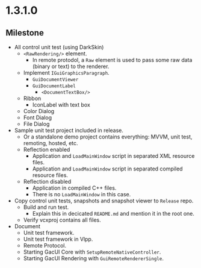 # 1.3.1.0

## Milestone

- All control unit test (using DarkSkin)
  - `<RawRendering/>` element.
    - In remote protodol, a `Raw` element is used to pass some raw data (binary or text) to the renderer.
  - Implement `IGuiGraphicsParagraph`.
    - `GuiDocumentViewer`
    - `GuiDocumentLabel`
      - `<DocumentTextBox/>`
  - Ribbon
    - IconLabel with text box
  - Color Dialog
  - Font Dialog
  - File Dialog
- Sample unit test project included in release.
  - Or a standalone demo project contains everything: MVVM, unit test, remoting, hosted, etc.
  - Reflection enabled
    - Application and `LoadMainWindow` script in separated XML resource files.
    - Application and `LoadMainWindow` script in separated compiled resource files.
  - Reflection disabled
    - Application in compiled C++ files.
    - There is no `LoadMainWindow` in this case.
- Copy control unit tests, snapshots and snapshot viewer to `Release` repo.
  - Build and run test.
    - Explain this in decicated `README.md` and mention it in the root one.
  - Verify vcxproj contains all files.
- Document
  - Unit test framework.
  - Unit test framework in Vlpp.
  - Remote Protocol.
  - Starting GacUI Core with `SetupRemoteNativeController`.
  - Starting GacUI Rendering with `GuiRemoteRendererSingle`.
